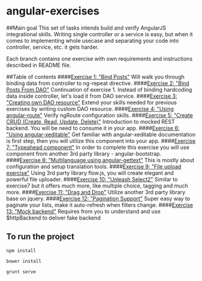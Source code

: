 angular-exercises
===================
##Main goal
This set of tasks intends build and verify AngularJS integrational skills.
Writing single controller or a service is easy, but when it comes to implementing whole usecase and separating your code into controller, service, etc. it gets harder.

Each branch contains one exercise with own requirements and instructions described in README file.

##Table of contents
####[Exercise 1: "Bind Posts"](https://github.com/aniaw/angular-exercises/tree/exercise1) 
Will walk you through binding data from controller to ng-repeat directive.
####[Exercise 2: "Bind Posts From DAO"](https://github.com/aniaw/angular-exercises/tree/exercise2) 
Continuation of exercise 1. Instead of binding hardcoding data inside controller, let's load it from DAO service.
####[Exercise 3: "Creating own DAO resource"](https://github.com/aniaw/angular-exercises/tree/exercise3) 
Extend your skills needed for previous exercises by writing custom DAO resource.
####[Exercise 4: "Using angular-route"](https://github.com/aniaw/angular-exercises/tree/exercise4) 
Verify ngRoute configuration skills.
####[Exercise 5: "Create CRUD (Create, Read, Update, Delete)"](https://github.com/aniaw/angular-exercises/tree/exercise5)
Introduction to mocked REST backend. You will be need to consume it in your app.
####[Exercise 6: "Using angular-xeditable"](https://github.com/aniaw/angular-exercises/tree/exercise6) 
Get familiar with angular-xeditable documentation is first step, then you will utilize this component into your app.
####[Exercise 7: "Typeahead component"](https://github.com/aniaw/angular-exercises/tree/exercise7)
In order to complete this exercise you will use component from another 3rd party library - angular-bootstrap.
####[Exercise 8: "Multilanguage using angular-gettext"](https://github.com/aniaw/angular-exercises/tree/exercise8)
This is mostly about configuration and setup translation tools.
####[Exercise 9: "File upload exercise"](https://github.com/aniaw/angular-exercises/tree/exercise9)
Using 3rd party library flow.js, you will create elegant and powerful file uploader.
####[Exercise 10: "Unleash Select2"](https://github.com/aniaw/angular-exercises/tree/exercise10)
Similar to exercise7 but it offers much more, like multiple choice, tagging and much more.
####[Exercise 11: "Drag and Drop"](https://github.com/aniaw/angular-exercises/tree/exercise11)
Utilize another 3rd party library base on jquery.
####[Exercise 12: "Pagination Support"](https://github.com/aniaw/angular-exercises/tree/exercise12)
Super easy way to paginate your lists, make it auto-refresh when filters change.
####[Exercise 13: "Mock backend"](https://github.com/aniaw/angular-exercises/tree/exercise13)
Requires from you to understand and use $httpBackend to deliver fake backend


## To run the project
<pre><code>npm install</code></pre>
<pre><code>bower install</code></pre>
<pre><code>grunt serve</code></pre>
